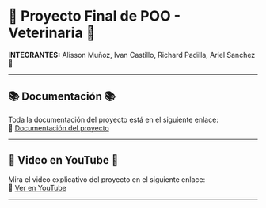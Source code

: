 # 🐾 Proyecto Final de POO - Veterinaria 🐾

**INTEGRANTES:** Alisson Muñoz, Ivan Castillo, Richard Padilla, Ariel Sanchez 🌟

---

## 📚 Documentación 📚

Toda la documentación del proyecto está en el siguiente enlace:  
🔗 [Documentación del proyecto](https://epnecuador-my.sharepoint.com/:f:/g/personal/richard_padilla_epn_edu_ec/EqtsC8arBKJNvTB5bgMPd5IBUp3cqpY51sZFFVENUWY1OQ?e=3zoh2M)  

---

## 🎥 Video en YouTube 🎥

Mira el video explicativo del proyecto en el siguiente enlace:  
🔗 [Ver en YouTube](https://youtu.be/HR-jB7QAqS0?si=FBz6q7FqMENhA1lB)  

---

